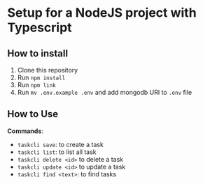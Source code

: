 # Setup for a NodeJS project with Typescript

## How to install

1. Clone this repository
2. Run `npm install`
3. Run `npm link`
4. Run `mv .env.example .env` and add mongodb URI to `.env` file

## How to Use

**Commands**:

- `taskcli save`: to create a task
- `taskcli list`: to list all task
- `taskcli delete <id>` to delete a task
- `taskcli update <id>` to update a task
- `taskcli find <text>`: to find tasks

